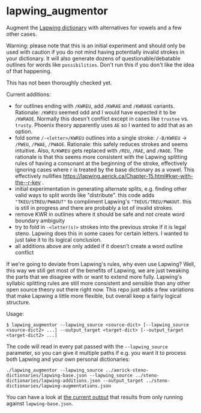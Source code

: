 # lapwing_augmentor
Augment the <a href="https://raw.githubusercontent.com/aerickt/plover-lapwing-aio/main/plover_lapwing/dictionaries/lapwing-base.json">Lapwing dictionary</a> with alternatives for vowels and a few other cases.

Warning: please note that this is an initial experiment and should only be used with caution if you do not mind having potentially invalid strokes in your dictionary. It will also generate dozens of questionable/debatable outlines for words like `possibilities`. Don't run this if you don't like the idea of that happening.

This has not been thoroughly checked yet.

Current additions:

- for outlines ending with `/KWREU`, add `/KWRAE` and `/KWRAOE` variants. Rationale: `/KWREU` seemed odd and I would have expected it to be `/KWRAOE`. Normally this doesn't conflict except in cases like `trustee` vs. `trusty`. Phoenix theory apparently uses `AE` so I wanted to add that as an option.
- fold some `/-<letter>/KWREU` outlines into a single stroke: `/-B/KWREU` -> `/PWEU`, `/PWAE`, `/PWAOE`. Rationale: this safely reduces strokes and seems intuitive. Also, `R/KWREU` gets replaced with `/REU`, `/RAE`, and `/RAOE`. The rationale is that this seems more consistent with the Lapwing splitting rules of having a consonant at the beginning of the stroke, effectively ignoring cases where r is treated by the base dictionary as a vowel. This effectively nullifies https://lapwing.aerick.ca/Chapter-15.html#kwr-with-the--r-key .
- initial experimentation in generating alternate splits, e.g. finding other valid ways to split words like "distribute". this code adds `"TKEU/STREU/PWAOUT"` to compliment Lapwing's `"TKEUS/TREU/PWAOUT`. this is still in progress and there are probably a lot of invalid strokes.
- remove KWR in outlines where it should be safe and not create word boundary ambiguity
- try to fold in `-<letter(s)>` strokes into the previous stroke if it is legal steno. Lapwing does this in some cases for certain letters. I wanted to just take it to its logical conclusion.
- all additions above are only added if it doesn't create a word outline conflict

If we're going to deviate from Lapwing's rules, why even use Lapwing? Well, this way we still get most of the benefits of Lapwing, we are just tweaking the parts that we disagree with or want to extend more fully. Lapwing's syllabic splitting rules are still more consistent and sensible than any other open source theory out there right now. This repo just adds a few variations that make Lapwing a little more flexible, but overall keep a fairly logical structure.

Usage: 

```
$ lapwing_augmentor --lapwing_source <source-dict> [--lapwing_source <source-dict2> ...] --output_target <target-dict> [--output_target <target-dict2> ...] 
```

The code will read in every pat passed with the `--lapwing_source` parameter, so you can give it multiple paths if e.g. you want it to process both Lapwing and your own personal dictionaries:

```
./lapwing_augmentor --lapwing_source ../aerick-steno-dictionaries/lapwing-base.json --lapwing_source ../steno-dictionaries/lapwing-additions.json --output_target ../steno-dictionaries/lapwing-augmentations.json
```

You can have a look at <a href="lapwing-augmentations-current-output.json">the current output</a> that results from only running against `lapwing-base.json`.